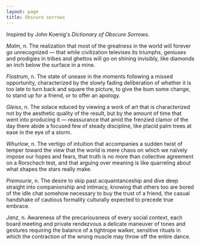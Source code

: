 ```yaml
---
layout: page
title: Obscure sorrows
---
```


Inspired by John Koenig's _Dictionary of Obscure Sorrows_.


*_Malm_*, n. The realization that most of the greatness in the world will forever
go unrecognized — that while civilization televises its triumphs, geniuses
and prodigies in tribes and ghettos will go on shining invisibly, like
diamonds an inch below the surface in a mine.

*_Flostrum_*, n. The state of unease in the moments following a missed
opportunity, characterized by the slowly fading deliberation of whether it is
too late to turn back and square the picture, to give the bum some change, to
stand up for a friend, or to offer an apology.

*_Gleiss_*, n. The solace educed by viewing a work of art that is characterized
not by the aesthetic quality of the result, but by the amount of time that
went into producing it — reassurance that amid the frenzied clamor of the
day there abide a focused few of steady discipline, like placid palm trees at
ease in the eye of a storm.

*_Whurlow_*, n. The vertigo of intuition that accompanies a sudden twist of temper
toward the view that the world is mere chaos on which we naïvely impose our
hopes and fears, that truth is no more than collective agreement on a
Rorschach test, and that arguing over meaning is like quarreling about what
shapes the stars really make.

*_Premourie_*, n. The desire to skip past acquaintanceship and dive deep straight
into companionship and intimacy, knowing that others too are bored of the idle
chat somehow necessary to buy the trust of a friend, the casual handshake of
cautious formality culturally expected to precede true embrace.

*_Janz_*, n. Awareness of the precariousness of every social context, each board
meeting and private rendezvous a delicate maneuver of tones and gestures
requiring the balance of a tightrope walker, sensitive rituals in which the
contraction of the wrong muscle may throw off the entire dance.
